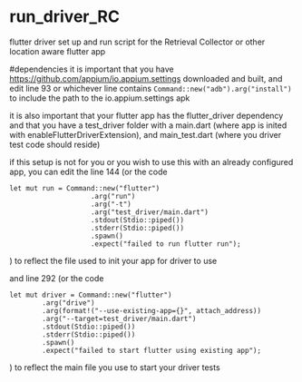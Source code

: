 # run_driver_RC
flutter driver set up and run script for the Retrieval Collector or other location aware flutter app

#dependencies
it is important that you have https://github.com/appium/io.appium.settings downloaded and built, and edit line 93
or whichever line contains  ```Command::new("adb").arg("install")``` to include the path to the io.appium.settings apk

it is also important that your flutter app has the flutter_driver dependency and that you have a test_driver folder with a main.dart (where app is inited with enableFlutterDriverExtension), and main_test.dart (where you driver test code should reside)

if this setup is not for you or you wish to use this with an already configured app, you can edit the line 144 (or the code 
``` 
let mut run = Command::new("flutter")
                    .arg("run")
                    .arg("-t")
                    .arg("test_driver/main.dart")
                    .stdout(Stdio::piped())
                    .stderr(Stdio::piped())
                    .spawn()
                    .expect("failed to run flutter run");
```
)
to reflect the file used to init your app for driver to use

and line 292 (or the code
```
let mut driver = Command::new("flutter")
        .arg("drive")
        .arg(format!("--use-existing-app={}", attach_address))
        .arg("--target=test_driver/main.dart")
        .stdout(Stdio::piped())
        .stderr(Stdio::piped())
        .spawn()
        .expect("failed to start flutter using existing app");
```
)
to reflect the main file you use to start your driver tests        
